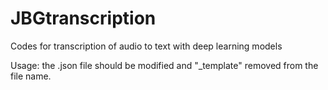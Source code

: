 # JBGtranscription
Codes for transcription of audio to text with deep learning models

Usage: the .json file should be modified and "_template" removed from the file name.
